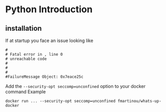 # Python Introduction
## installation
If at startup you face an issue looking like
```
#
# Fatal error in , line 0
# unreachable code
#
#
#
#FailureMessage Object: 0x7eace25c
```

Add the `--security-opt seccomp=unconfined` option to your docker command 
Example
```
docker run ... --security-opt seccomp=unconfined fmartinou/whats-up-docker
```

